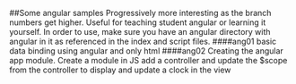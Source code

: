 ##Some angular samples
Progressively more interesting as the branch numbers get higher. Useful for teaching student angular or learning it yourself.
In order to use, make sure you have an angular directory with angular in it as referenced in the index and script files.
####ang01
basic data binding using angular and only html
####ang02
Creating the angular app module.
Create a module in JS add a controller and update the $scope from the controller to display and update a clock in the view
